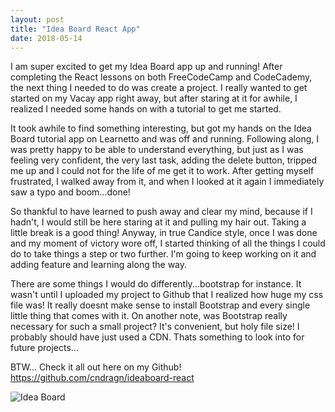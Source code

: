 ```yaml
---
layout: post
title: "Idea Board React App"
date: 2018-05-14
---
```


I am super excited to get my Idea Board app up and running!  After completing the React lessons on both FreeCodeCamp and CodeCademy, the next thing I needed to do was create a project.  I really wanted to get started on my Vacay app right away, but after staring at it for awhile, I realized I needed some hands on with a tutorial to get me started.

It took awhile to find something interesting, but got my hands on the Idea Board tutorial app on Learnetto and was off and running.  Following along, I was pretty happy to be able to understand everything, but just as I was feeling very confident, the very last task, adding the delete button, tripped me up and I could not for the life of me get it to work. After getting myself frustrated, I walked away from it, and when I looked at it again I immediately saw a typo and boom...done!  

So thankful to have learned to push away and clear my mind, because if I hadn't, I would still be here staring at it and pulling my hair out.  Taking a little break is a good thing!  Anyway, in true Candice style, once I was done and my moment of victory wore off, I started thinking of all the things I could do to take things a step or two further. I'm going to keep working on it and adding feature and learning along the way.

There are some things I would do differently...bootstrap for instance.  It wasn't until I uploaded my project to Github that I realized how huge my css file was!  It really doesnt make sense to install Bootstrap and every single little thing that comes with it.  On another note, was Bootstrap really necessary for such a small project? It's convenient, but holy file size! I probably should have just used a CDN.  Thats something to look into for future projects...

BTW... Check it all out here on my Github!  https://github.com/cndragn/ideaboard-react

![Idea Board](http://candicedavidson.com/images/ideaboard.png)